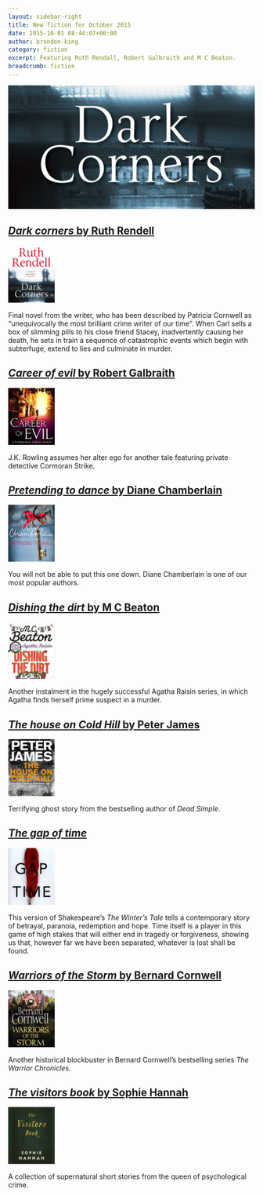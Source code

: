 ```yaml
---
layout: sidebar-right
title: New fiction for October 2015
date: 2015-10-01 08:44:07+00:00
author: brandon-king
category: fiction
excerpt: Featuring Ruth Rendall, Robert Galbraith and M C Beaton.
breadcrumb: fiction
---
```

![Dark corners by Ruth Rendell](/images/featured/featured-dark-corners.jpg)

## [<cite>Dark corners</cite> by Ruth Rendell](https://suffolk.spydus.co.uk/cgi-bin/spydus.exe/ENQ/OPAC/BIBENQ/10642032?QRY=CTIBIB%3C%20IRN(996824)&QRYTEXT=Dark%20corners)

[![Dark corners by Ruth Rendell](/images/article/dark-corners.jpg)](https://suffolk.spydus.co.uk/cgi-bin/spydus.exe/ENQ/OPAC/BIBENQ/10642032?QRY=CTIBIB%3C%20IRN(996824)&QRYTEXT=Dark%20corners)

Final novel from the writer, who has been described by Patricia Cornwell as &#8220;unequivocally the most brilliant crime writer of our time&#8221;. When Carl sells a box of slimming pills to his close friend Stacey, inadvertently causing her death, he sets in train a sequence of catastrophic events which begin with subterfuge, extend to lies and culminate in murder.

## [<cite>Career of evil</cite> by Robert Galbraith](https://suffolk.spydus.co.uk/cgi-bin/spydus.exe/ENQ/OPAC/BIBENQ/10656032?QRY=CTIBIB%3C%20IRN(53889456)&QRYTEXT=Career%20of%20evil)

[![Career of evil by Robert Galbraith](/images/article/career-of-evils.jpg)](https://suffolk.spydus.co.uk/cgi-bin/spydus.exe/ENQ/OPAC/BIBENQ/10656032?QRY=CTIBIB%3C%20IRN(53889456)&QRYTEXT=Career%20of%20evil)

J.K. Rowling assumes her alter ego for another tale featuring private detective Cormoran Strike.

## [<cite>Pretending to dance</cite> by Diane Chamberlain](https://suffolk.spydus.co.uk/cgi-bin/spydus.exe/ENQ/OPAC/BIBENQ/10660237?QRY=CTIBIB%3C%20IRN(53434349)&QRYTEXT=Pretending%20to%20dance)

[![Pretending to dance by Diane Chamberlain](/images/article/pretending-to-dance.jpg)](https://suffolk.spydus.co.uk/cgi-bin/spydus.exe/ENQ/OPAC/BIBENQ/10660237?QRY=CTIBIB%3C%20IRN(53434349)&QRYTEXT=Pretending%20to%20dance)

You will not be able to put this one down. Diane Chamberlain is one of our most popular authors.

## [<cite>Dishing the dirt</cite> by M C Beaton](https://suffolk.spydus.co.uk/cgi-bin/spydus.exe/ENQ/OPAC/BIBENQ/10661047?QRY=CTIBIB%3C%20IRN(844339)&QRYTEXT=Dishing%20the%20dirt)

[![Dishing the dirt by M C Beaton](/images/article/dishing-the-dirt.jpg)](https://suffolk.spydus.co.uk/cgi-bin/spydus.exe/ENQ/OPAC/BIBENQ/10661047?QRY=CTIBIB%3C%20IRN(844339)&QRYTEXT=Dishing%20the%20dirt)

Another instalment in the hugely successful Agatha Raisin series, in which Agatha finds herself prime suspect in a murder.

## [<cite>The house on Cold Hill</cite> by Peter James](https://suffolk.spydus.co.uk/cgi-bin/spydus.exe/ENQ/OPAC/BIBENQ/10662506?QRY=CTIBIB%3C%20IRN(53434343)&QRYTEXT=The%20house%20on%20Cold%20Hill)

[![The house on Cold Hill by Peter James](/images/article/the-house-on-cold-hill.jpg)](https://suffolk.spydus.co.uk/cgi-bin/spydus.exe/ENQ/OPAC/BIBENQ/10662506?QRY=CTIBIB%3C%20IRN(53434343)&QRYTEXT=The%20house%20on%20Cold%20Hill)

Terrifying ghost story from the bestselling author of <cite>Dead Simple</cite>.

## [<cite>The gap of time](http://suffolk.spydus.co.uk/cgi-bin/spydus.exe/ENQ/OPAC/BIBENQ/20671538?QRY=CTIBIB%3C%20IRN(57311154)&QRYTEXT=The%20gap%20of%20time%20%3A%20The%20Winter%27s%20tale%20retold)

[![The gap of time](/images/article/the-gap-of-time.jpg)](http://suffolk.spydus.co.uk/cgi-bin/spydus.exe/ENQ/OPAC/BIBENQ/20671538?QRY=CTIBIB%3C%20IRN(57311154)&QRYTEXT=The%20gap%20of%20time%20%3A%20The%20Winter%27s%20tale%20retold)

This version of Shakespeare&#8217;s <cite>The Winter&#8217;s Tale</cite> tells a contemporary story of betrayal, paranoia, redemption and hope. Time itself is a player in this game of high stakes that will either end in tragedy or forgiveness, showing us that, however far we have been separated, whatever is lost shall be found.

## [<cite>Warriors of the Storm</cite> by Bernard Cornwell](https://suffolk.spydus.co.uk/cgi-bin/spydus.exe/ENQ/OPAC/BIBENQ/10668595?QRY=CTIBIB%3C%20IRN(56128096)&QRYTEXT=Warriors%20of%20the%20storm)

[![Warriors of the Storm by Bernard Cornwell](/images/article/warriors-of-the-storm.jpg)](https://suffolk.spydus.co.uk/cgi-bin/spydus.exe/ENQ/OPAC/BIBENQ/10668595?QRY=CTIBIB%3C%20IRN(56128096)&QRYTEXT=Warriors%20of%20the%20storm)

Another historical blockbuster in Bernard Cornwell&#8217;s bestselling series <cite>The Warrior Chronicles</cite>.

## [<cite>The visitors book</cite> by Sophie Hannah](https://suffolk.spydus.co.uk/cgi-bin/spydus.exe/ENQ/OPAC/BIBENQ/10672725?QRY=CTIBIB%3C%20IRN(53434368)&QRYTEXT=The%20visitors%20book)

[![The visitors book by Sophie Hannah](/images/article/the-visitors-book.jpg)](https://suffolk.spydus.co.uk/cgi-bin/spydus.exe/ENQ/OPAC/BIBENQ/10672725?QRY=CTIBIB%3C%20IRN(53434368)&QRYTEXT=The%20visitors%20book)

A collection of supernatural short stories from the queen of psychological crime.
